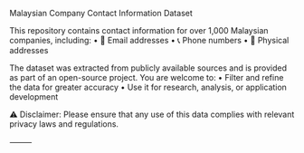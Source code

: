 Malaysian Company Contact Information Dataset

This repository contains contact information for over 1,000 Malaysian companies, including:
	•	📧 Email addresses
	•	📞 Phone numbers
	•	🏢 Physical addresses

The dataset was extracted from publicly available sources and is provided as part of an open-source project.
You are welcome to:
	•	Filter and refine the data for greater accuracy
	•	Use it for research, analysis, or application development

⚠️ Disclaimer: Please ensure that any use of this data complies with relevant privacy laws and regulations.

⸻
